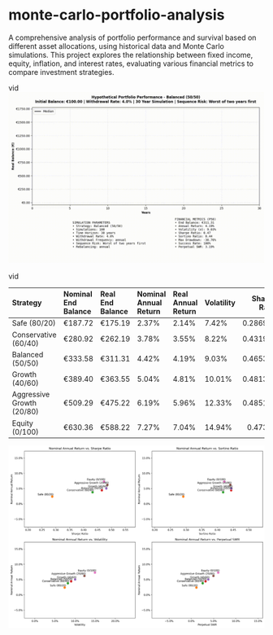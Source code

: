 # monte-carlo-portfolio-analysis
A comprehensive analysis of portfolio performance and survival based on different asset allocations, using historical data and Monte Carlo simulations. This project explores the relationship between fixed income, equity, inflation, and interest rates, evaluating various financial metrics to compare investment strategies.


vid 
![alt text](portfolio_simulation_concurrent_Balanced_100sims_30years.gif "Title")

vid

| Strategy                  | Nominal End Balance   | Real End Balance   | Nominal Annual Return   | Real Annual Return   | Volatility   |   Sharpe Ratio |   Sortino Ratio | Max Drawdown   | Perpetual SWR   |
|:--------------------------|:----------------------|:-------------------|:------------------------|:---------------------|:-------------|---------------:|----------------:|:---------------|:----------------|
| Safe (80/20)              | €187.72               | €175.19            | 2.37%                   | 2.14%                | 7.42%        |       0.286934 |        0.290792 | -25.81%        | 1.14%           |
| Conservative (60/40)      | €280.92               | €262.19            | 3.78%                   | 3.55%                | 8.22%        |       0.431945 |        0.418081 | -27.64%        | 2.55%           |
| Balanced (50/50)          | €333.58               | €311.31            | 4.42%                   | 4.19%                | 9.03%        |       0.465318 |        0.443823 | -30.76%        | 3.19%           |
| Growth (40/60)            | €389.40               | €363.55            | 5.04%                   | 4.81%                | 10.01%       |       0.481327 |        0.444398 | -34.40%        | 3.81%           |
| Aggressive Growth (20/80) | €509.29               | €475.22            | 6.19%                   | 5.96%                | 12.33%       |       0.485123 |        0.441193 | -42.78%        | 4.96%           |
| Equity (0/100)            | €630.36               | €588.22            | 7.27%                   | 7.04%                | 14.94%       |       0.47302  |        0.421841 | -51.09%        | 6.04%           |


![alt text](financial_metrics_comparison.png "Title")
